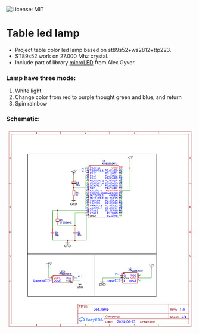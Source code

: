 ![License: MIT](https://img.shields.io/github/license/KorsakAndrey/led_lamp)
# Table led lamp

- Project table color led lamp based on st89s52+ws2812+ttp223.
- ST89s52 work on 27.000 Mhz crystal.
- Include part of library [microLED](https://github.com/GyverLibs/microLED) from Alex Gyver.
### Lamp have three mode:
1. White light
2. Change color from red to purple thought green and blue, and return
3. Spin rainbow
### Schematic:
![Circuit](/Schematic_Led_lamp.png)
